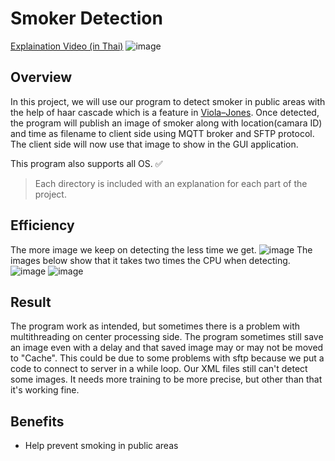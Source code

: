 # Smoker Detection
[Explaination Video (in Thai)](https://youtu.be/fULGcC-HwrQ)
![image](https://user-images.githubusercontent.com/87508144/142571608-c2beee8f-f1e5-4a1b-9b9c-5b62111f0c31.png)

## Overview
In this project, we will use our program to detect smoker in public areas with the help of haar cascade which is a feature in [Viola–Jones](https://en.wikipedia.org/wiki/Viola%E2%80%93Jones_object_detection_framework). Once detected, the program will publish an image of smoker along with location(camara ID) and time as filename to client side using MQTT broker and SFTP protocol. The client side will now use that image to show in the GUI application. <br/>

This program also supports all OS. ✅

> Each directory is included with an explanation for each part of the project.

## Efficiency
The more image we keep on detecting the less time we get.
![image](https://user-images.githubusercontent.com/87508144/142568115-aa6e6da2-993b-4371-bc99-7a724c983744.png)
The images below show that it takes two times the CPU when detecting.
![image](https://user-images.githubusercontent.com/87508144/142594925-4d1433d6-068e-410b-a2aa-904e16494441.png)
![image](https://user-images.githubusercontent.com/87508144/142594935-3aff0e6c-bbf6-4ecc-8b93-577b20febd68.png)


## Result
The program work as intended, but sometimes there is a problem with multithreading on center processing side. The program sometimes still save an image even with a delay and that saved image may or may not be moved to "Cache". This could be due to some problems with sftp because we put a code to connect to server in a while loop. Our XML files still can't detect some images. It needs more training to be more precise, but other than that it's working fine.

## Benefits
- Help prevent smoking in public areas




